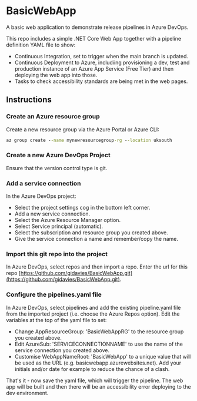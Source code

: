 # BasicWebApp
A basic web application to demonstrate release pipelines in Azure DevOps.

This repo includes a simple .NET Core Web App together with a pipeline definition YAML file to show:

- Continuous Integration, set to trigger when the main branch is updated.
- Continuous Deployment to Azure, includiing provisioning a dev, test and production instance of an Azure App Service (Free Tier) and then deploying the web app into those.
- Tasks to check accessibility standards are being met in the web pages.

## Instructions

### Create an Azure resource group

Create a new resource group via the Azure Portal or Azure CLI:

```cmd
az group create --name mynewresourcegroup-rg --location uksouth
```
### Create a new Azure DevOps Project

Ensure that the version control type is git.

### Add a service connection

In the Azure DevOps project:
- Select the project settings cog in the bottom left corner. 
- Add a new service connection.
- Select the Azure Resource Manager option.
- Select Service principal (automatic).
- Select the subscription and resource group you created above.
- Give the service connection a name and remember/copy the name.

### Import this git repo into the project

In Azure DevOps, select repos and then import a repo. Enter the url for this repo [https://github.com/gidavies/BasicWebApp.git](https://github.com/gidavies/BasicWebApp.git).

### Configure the pipelines.yaml file

In Azure DevOps, select pipelines and add the existing pipeline.yaml file from the imported project (i.e. choose the Azure Repos option). Edit the variables at the top of the yaml file to set:

- Change AppResourceGroup: 'BasicWebAppRG' to the resource group you created above.
- Edit AzureSub: 'SERVICECONNECTIONNAME' to use the name of the service connection you created above. 
- Customise WebAppNameRoot: 'BasicWebApp' to a unique value that will be used as the URL (e.g. basicwebapp.azurewebsites.net). Add your initials and/or date for example to reduce the chance of a clash.

That's it - now save the yaml file, which will trigger the pipeline. The web app will be built and then there will be an accessibility error deploying to the dev environment.